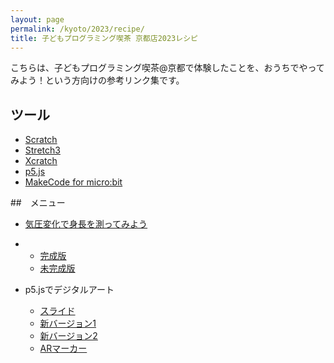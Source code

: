 ```yaml
---
layout: page
permalink: /kyoto/2023/recipe/
title: 子どもプログラミング喫茶 京都店2023レシピ
---
```

こちらは、子どもプログラミング喫茶@京都で体験したことを、おうちでやってみよう！という方向けの参考リンク集です。

## ツール
- [Scratch](https://scratch.mit.edu/)
- [Stretch3](https://stretch3.github.io/)
- [Xcratch](https://xcratch.github.io/)
- [p5.js](https://p5js.org/)
- [MakeCode for micro:bit](https://makecode.microbit.org/)

##　メニュー
- [気圧変化で身長を測ってみよう](https://399.jp/c1)
- 
    - [完成版](https://scratch.mit.edu/projects/841423226/)
    - [未完成版](https://scratch.mit.edu/projects/841440403/)

- p5.jsでデジタルアート
    - [スライド](https://docs.google.com/presentation/d/1J8cxgNk3Bt_Gz84ZyQuvSRO45tfcSTxTqoNtn1lvbww/edit?usp=sharing)
    - [新バージョン1](https://editor.p5js.org/toyota_ref/sketches/NVfJwXJFm)
    - [新バージョン2](https://editor.p5js.org/toyota_ref/sketches/1oceQhkQC)
    - [ARマーカー](https://editor.p5js.org/toyota_ref/sketches/_OnyNHPD2)
